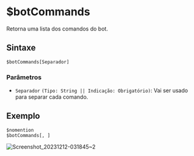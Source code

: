 # $botCommands
Retorna uma lista dos comandos do bot.

## Sintaxe
```
$botCommands[Separador]
```

### Parâmetros
- `Separador` `(Tipo: String || Indicação: Obrigatório)`: Vai ser usado para separar cada comando.

## Exemplo
```
$nomention
$botCommands[, ]
```
![Screenshot_20231212-031845~2](https://github.com/Kemi-Rawr/bdfd-wiki/assets/111205130/d3f53548-a814-476f-bdc3-30d3b54e7c1a)
